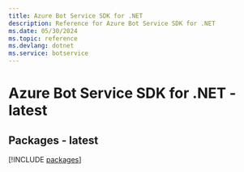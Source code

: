 ```yaml
---
title: Azure Bot Service SDK for .NET
description: Reference for Azure Bot Service SDK for .NET
ms.date: 05/30/2024
ms.topic: reference
ms.devlang: dotnet
ms.service: botservice
---
```

# Azure Bot Service SDK for .NET - latest
## Packages - latest
[!INCLUDE [packages](bot-service-index.md)]